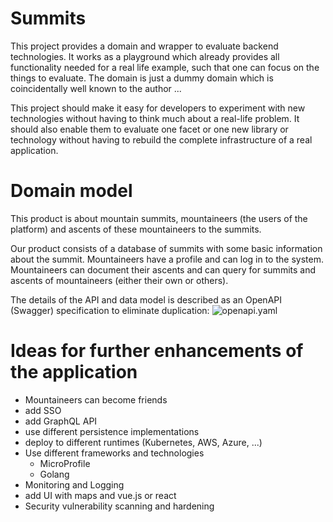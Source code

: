 # Summits
This project provides a domain and wrapper to evaluate backend technologies.
It works as a playground which already provides all functionality needed for a real life example, such that one can focus on the things to evaluate.
The domain is just a dummy domain which is coincidentally well known to the author ...

This project should make it easy for developers to experiment with new technologies without having to think much about a real-life problem.
It should also enable them to evaluate one facet or one new library or technology without having to rebuild the complete infrastructure of a real application.

# Domain model
This product is about mountain summits, mountaineers (the users of the platform) and ascents of these mountaineers to the summits.

Our product consists of a database of summits with some basic information about the summit.
Mountaineers have a profile and can log in to the system. 
Mountaineers can document their ascents and can query for summits and ascents of mountaineers (either their own or others).

The details of the API and data model is described as an OpenAPI (Swagger) specification to eliminate duplication: ![openapi.yaml](openapi/openapi.yaml)

# Ideas for further enhancements of the application
- Mountaineers can become friends
- add SSO
- add GraphQL API
- use different persistence implementations
- deploy to different runtimes (Kubernetes, AWS, Azure, ...)
- Use different frameworks and technologies
    - MicroProfile
    - Golang
- Monitoring and Logging
- add UI with maps and vue.js or react
- Security vulnerability scanning and hardening

